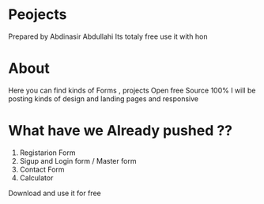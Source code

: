 # Peojects

Prepared by Abdinasir Abdullahi
Its totaly free use it with hon
# About 

Here you can find kinds of Forms , projects Open free Source 100%
I will be posting kinds of design and landing pages and responsive


# What have we Already pushed ??

1. Registarion Form
2. Sigup and Login form / Master form
3. Contact Form
4. Calculator

Download and use it for free 
